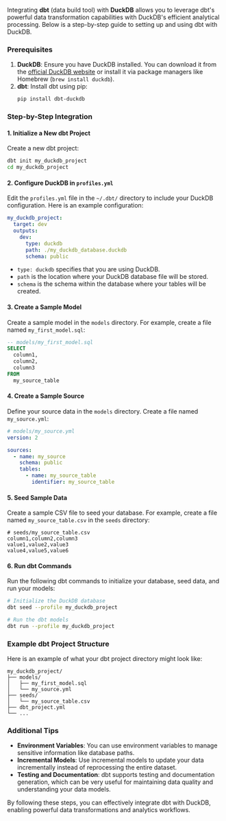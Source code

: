 Integrating **dbt** (data build tool) with **DuckDB** allows you to leverage dbt's powerful data transformation capabilities with DuckDB's efficient analytical processing. Below is a step-by-step guide to setting up and using dbt with DuckDB.

### Prerequisites
1. **DuckDB**: Ensure you have DuckDB installed. You can download it from the [official DuckDB website](https://duckdb.org/docs/installation) or install it via package managers like Homebrew (`brew install duckdb`).
2. **dbt**: Install dbt using pip:
   ```bash
   pip install dbt-duckdb
   ```

### Step-by-Step Integration

#### 1. Initialize a New dbt Project
Create a new dbt project:
```bash
dbt init my_duckdb_project
cd my_duckdb_project
```

#### 2. Configure DuckDB in `profiles.yml`
Edit the `profiles.yml` file in the `~/.dbt/` directory to include your DuckDB configuration. Here is an example configuration:

```yaml
my_duckdb_project:
  target: dev
  outputs:
    dev:
      type: duckdb
      path: ./my_duckdb_database.duckdb
      schema: public
```

- `type: duckdb` specifies that you are using DuckDB.
- `path` is the location where your DuckDB database file will be stored.
- `schema` is the schema within the database where your tables will be created.

#### 3. Create a Sample Model
Create a sample model in the `models` directory. For example, create a file named `my_first_model.sql`:

```sql
-- models/my_first_model.sql
SELECT
  column1,
  column2,
  column3
FROM
  my_source_table
```

#### 4. Create a Sample Source
Define your source data in the `models` directory. Create a file named `my_source.yml`:

```yaml
# models/my_source.yml
version: 2

sources:
  - name: my_source
    schema: public
    tables:
      - name: my_source_table
        identifier: my_source_table
```

#### 5. Seed Sample Data
Create a sample CSV file to seed your database. For example, create a file named `my_source_table.csv` in the `seeds` directory:

```csv
# seeds/my_source_table.csv
column1,column2,column3
value1,value2,value3
value4,value5,value6
```

#### 6. Run dbt Commands
Run the following dbt commands to initialize your database, seed data, and run your models:

```bash
# Initialize the DuckDB database
dbt seed --profile my_duckdb_project

# Run the dbt models
dbt run --profile my_duckdb_project
```

### Example dbt Project Structure
Here is an example of what your dbt project directory might look like:

```
my_duckdb_project/
├── models/
│   ├── my_first_model.sql
│   └── my_source.yml
├── seeds/
│   └── my_source_table.csv
├── dbt_project.yml
└── ...
```

### Additional Tips
- **Environment Variables**: You can use environment variables to manage sensitive information like database paths.
- **Incremental Models**: Use incremental models to update your data incrementally instead of reprocessing the entire dataset.
- **Testing and Documentation**: dbt supports testing and documentation generation, which can be very useful for maintaining data quality and understanding your data models.

By following these steps, you can effectively integrate dbt with DuckDB, enabling powerful data transformations and analytics workflows.
